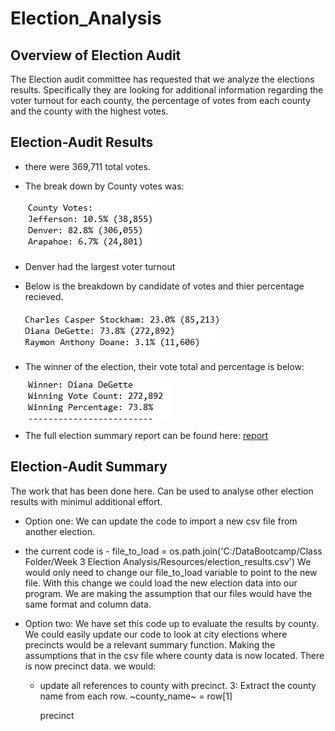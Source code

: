 # Election_Analysis


## Overview of Election Audit
  The Election audit committee has requested that we analyze the elections results. Specifically they are looking for additional information regarding
  the voter turnout for each county, the percentage of votes from each county and the county with the highest votes.

## Election-Audit Results
  * there were 369,711 total votes.
  * The break down by County votes was: 
  
    ![](images/County.png)
  
  
  * Denver had the largest voter turnout

  * Below is the breakdown by candidate of votes and thier percentage recieved.

     ![](images/Candidate.png)
     
  * The winner of the election, their vote total and percentage is below:

      ![](images/winner.png)
      
  * The full election summary report can be found here: [report](https://github.com/tomstowell99/Election_Analysis/blob/main/election_analysis.txt)
  

## Election-Audit Summary

The work that has been done here. Can be used to analyse other election results with minimul additional effort.

 * Option one: We can update the code to import a new csv file from another election.
 * 
    the current code is - file_to_load = os.path.join('C:/DataBootcamp/Class Folder/Week 3 Election Analysis/Resources/election_results.csv')
    We would only  need to change our file_to_load variable to point to the new file. With this change we could load the new election data into our program.
    We are making the assumption that our files would have the same format and column data.
    
 * Option two: We have set this code up to evaluate the results by county. We could easily update our code to look at city elections where precincts would be a
   relevant summary function. Making the assumptions that in the csv file where county data is now located. There is now precinct data. we would:
   
    * update all references to county with precinct.
          3: Extract the county name from each row.
        ~county_name~ = row[1] 
        
         precinct
        
        
        
        
   
   
